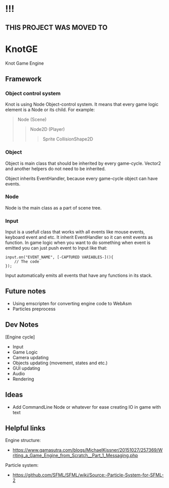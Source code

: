 # !!!
## THIS PROJECT WAS MOVED TO 

# KnotGE
Knot Game Engine


## Framework

### Object control system

Knot is using Node Object-control system.
It means that every game logic element is a Node or its child.
For example:
> Node (Scene)
> > Node2D (Player)
> > > Sprite
> > > CollisionShape2D

### Object
Object is main class that should be inherited by every game-cycle.
Vector2 and another helpers do not need to be inherited.

Object inherits EventHandler, because every game-cycle object can have events.


### Node
Node is the main class as a part of scene tree.

### Input
Input is a usefull class that works with all events like mouse events, keyboard event and etc.
It inherit EventHandler so it can emit events as function.
In game logic when you want to do something when event is emitted
you can just push event to Input like that:
```
input.on("EVENT_NAME", [-CAPTURED VARIABLES-](){
	// The code
});
```
Input automatically emits all events that have any functions in its stack.

## Future notes
- Using emscripten for converting engine code to WebAsm
- Particles preprocess

## Dev Notes

[Engine cycle]
* Input
* Game Logic
* Camera updating
* Objects updating (movement, states and etc.)
* GUI updating
* Audio
* Rendering

## Ideas
- Add CommandLine Node or whatever for ease creating IO in game with text

## Helpful links

Engine structure:
- https://www.gamasutra.com/blogs/MichaelKissner/20151027/257369/Writing_a_Game_Engine_from_Scratch__Part_1_Messaging.php

Particle system:
- https://github.com/SFML/SFML/wiki/Source:-Particle-System-for-SFML-2

